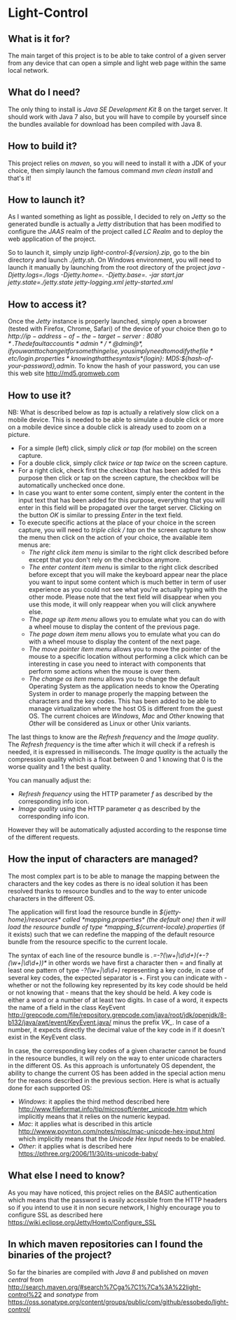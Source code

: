 # Light-Control

## What is it for?

The main target of this project is to be able to take control of a given server from any device that can open a simple
and light web page within the same local network.

## What do I need?

The only thing to install is *Java SE Development Kit* 8 on the target server. It should work with Java 7 also, but
you will have to compile by yourself since the bundles available for download has been compiled with Java 8.

## How to build it?

This project relies on *maven*, so you will need to install it with a JDK of your choice, then simply launch the famous
command *mvn clean install* and that's it!

## How to launch it?

As I wanted something as light as possible, I decided to rely on *Jetty* so the generated bundle is actually a *Jetty*
distribution that has been modified to configure the *JAAS* realm of the project called *LC Realm* and to deploy the web
application of the project.

So to launch it, simply unzip *light-control-${version}.zip*, go to the bin directory and launch *./jetty.sh*. On Windows 
environment, you will need to launch it manually by launching from the root directory of the project 
*java -Djetty.logs=./logs -Djetty.home=. -Djetty.base=. -jar start.jar jetty.state=./jetty.state jetty-logging.xml jetty-started.xml* 

## How to access it?

Once the *Jetty* instance is properly launched, simply open a browser (tested with Firefox, Chrome, Safari) of the device of your choice then go to
*http://${ip-address-of-the-target-server}:8080*. The default account is *admin* / *@dmin@*, if you want to change it for
something else, you simply need to modify the file *etc/login.properties* knowing that the syntax is *${login}: MD5:${hash-of-your-password},admin*.
To know the hash of your password, you can use this web site http://md5.gromweb.com

## How to use it?

NB: What is described below as *tap* is actually a relatively slow click on a mobile device. This is needed to be able to
simulate a double click or more on a mobile device since a double click is already used to zoom on a picture.

* For a simple (left) click, simply *click or tap* (for mobile) on the screen capture.
* For a double click, simply *click twice or tap twice* on the screen capture.
* For a right click, check first the checkbox that has been added for this purpose then click or tap on the screen capture, the
checkbox will be automatically unchecked once done.
* In case you want to enter some content, simply enter the content in the input text that has been added for this purpose,
everything that you will enter in this field will be propagated over the target server. Clicking on the button *OK* is similar 
to pressing *Enter* in the text field. 
* To execute specific actions at the place of your choice in the screen capture, you will need to *triple click / tap* 
on the screen capture to show the menu then click on the action of your choice, the available item menus are:
    * *The right click item menu* is similar to the right click described before except that you don't rely on the checkbox anymore.
    * *The enter content item menu* is similar to the right click described before except that you will make the keyboard appear near the place you want to input some content which is much better in term of user experience as you could not see what you're actually typing with the other mode. Please note that the text field will disappear when you use this mode, it will only reappear when you will click anywhere else.
    * *The page up item menu* allows you to emulate what you can do with a wheel mouse to display the content of the previous page.
    * *The page down item menu* allows you to emulate what you can do with a wheel mouse to display the content of the next page.
    * *The move pointer item menu* allows you to move the pointer of the mouse to a specific location without performing a click which can be interesting in case you need to interact with components that perform some actions when the mouse is over them.
    * *The change os item menu* allows you to change the default Operating System as the application needs to know the Operating System in order to manage properly the mapping between the characters and the key codes. This has been added to be able to manage virtualization where the host OS is different from the guest OS. The current choices are *Windows*, *Mac* and *Other* knowing that *Other* will be considered as Linux or other Unix variants.

The last things to know are the *Refresh frequency* and the *Image quality*. The *Refresh frequency* is the time
after which it will check if a refresh is needed, it is expressed in milliseconds. The *Image quality* is the actually
the compression quality which is a float between 0 and 1 knowing that 0 is the worse quality and 1 the best quality.

You can manually adjust the:
* *Refresh frequency* using the HTTP parameter *f* as described by the corresponding info icon.
* *Image quality* using the HTTP parameter *q* as described by the corresponding info icon.

However they will be automatically adjusted according to the response time of the different requests.

## How the input of characters are managed?

The most complex part is to be able to manage the mapping between the characters and the key codes as there is no ideal solution
it has been resolved thanks to resource bundles and to the way to enter unicode characters in the different OS.

The application will first load the resource bundle in *${jetty-home}/resources* called *mapping.properties* (the default one) then it will load
the resource bundle of type *mapping_${current-locale}.properties* (if it exists) such that we can redefine the mapping of the default resource bundle
from the resource specific to the current locale.

The syntax of each line of the resource bundle is _.=-?(\w+|\d\d+)(\+-?(\w+|\d\d+))*_ in other words we have first a character then = and finally
at least one pattern of type _-?(\w+|\d\d+)_ representing a key code, in case of several key codes, the expected separator is +. First you can
indicate with - whether or not the following key represented by its key code should be held or not knowing that - means that the key should be held.
A key code is either a word or a number of at least two digits. In case of a word, it expects the name of a field in the class KeyEvent http://grepcode.com/file/repository.grepcode.com/java/root/jdk/openjdk/8-b132/java/awt/event/KeyEvent.java/
 minus the prefix *VK_*. In case of a number, it expects directly the decimal value of the key code in if it doesn't exist in the KeyEvent class.

In case, the corresponding key codes of a given character cannot be found in the resource bundles, it will rely on the way to enter unicode characters in the different OS.
As this approach is unfortunately OS dependent, the ability to change the current OS has been added in the special action menu for the reasons described in the previous section.
Here is what is actually done for each supported OS:
* *Windows*: it applies the third method described here http://www.fileformat.info/tip/microsoft/enter_unicode.htm which implicitly means that it relies on the numeric keypad.
* *Mac*: it applies what is described in this article http://wwww.poynton.com/notes/misc/mac-unicode-hex-input.html which implicitly means that the *Unicode Hex Input* needs to be enabled.
* *Other*: it applies what is described here https://pthree.org/2006/11/30/its-unicode-baby/

## What else I need to know?

As you may have noticed, this project relies on the *BASIC* authentication which means that the password is easily accessible from
the HTTP headers so if you intend to use it in non secure network, I highly encourage you to configure SSL as described here
https://wiki.eclipse.org/Jetty/Howto/Configure_SSL

## In which maven repositories can I found the binaries of the project?

So far the binaries are compiled with *Java 8* and published on *maven central* from http://search.maven.org/#search%7Cga%7C1%7Ca%3A%22light-control%22
and *sonatype* from https://oss.sonatype.org/content/groups/public/com/github/essobedo/light-control/
